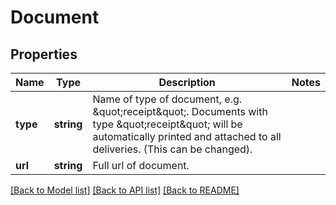 # Document

## Properties
Name | Type | Description | Notes
------------ | ------------- | ------------- | -------------
**type** | **string** | Name of type of document, e.g. \&quot;receipt\&quot;. Documents with type \&quot;receipt\&quot; will be automatically printed and attached to all deliveries. (This can be changed). | 
**url** | **string** | Full url of document. | 

[[Back to Model list]](../README.md#documentation-for-models) [[Back to API list]](../README.md#documentation-for-api-endpoints) [[Back to README]](../README.md)



